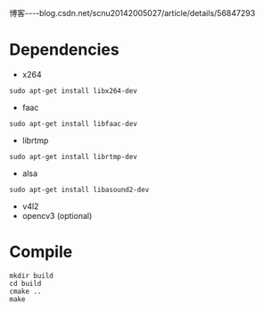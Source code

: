 
博客----blog.csdn.net/scnu20142005027/article/details/56847293

# Dependencies
- x264  
```
sudo apt-get install libx264-dev
```
- faac  
```
sudo apt-get install libfaac-dev
```
- librtmp  
```
sudo apt-get install librtmp-dev
```
- alsa  
```
sudo apt-get install libasound2-dev
```
- v4l2  
- opencv3 (optional)

# Compile  
```
mkdir build
cd build
cmake ..
make
```
